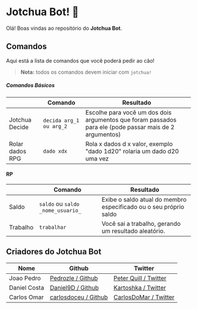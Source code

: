 # Jotchua Bot! 🐶

Olá! Boas vindas ao repositório do **Jotchua Bot**. 



## Comandos
Aqui está a lista de comandos que você poderá pedir ao cão!

> **Nota:** todos os comandos devem iniciar com `jotchua!`

##### Comandos Básicos

|                |Comando                         |Resultado                         |
|----------------|-------------------------------|-----------------------------|
|Jotchua Decide  |`decida arg_1 ou arg_2`        |Escolhe para você um dos dois argumentos que foram passados para ele (pode passar mais de 2 argumentos)           |
|Rolar dados RPG | `dado xdx` | Rola x dados d x valor, exemplo "dado 1d20" rolaria um dado d20 uma vez |

#### RP

|                |Comando                         |Resultado                         |
|----------------|--------------------------------|-----------------------------     |
|Saldo  |`saldo` ou `saldo _nome_usuario_`   |Exibe o saldo atual do membro especificado ou o seu próprio saldo |
|Trabalho |`trabalhar` |Você sai a trabalho, gerando um resultado aleatório.  |

## Criadores do Jotchua Bot

|Nome   | Github |Twitter|
|----------|-------|-------|
|Joao Pedro|[Pedrozle / Github](https://avatars.githubusercontent.com/u/61695553?v=4 "Perfil do Github de Pedrozle") | [Peter Quill / Twitter](https://twitter.com/pedrozle) |
|Daniel Costa | [Daniel9D / Github](https://github.com/Daniel9D) |[Kartoshka / Twitter](https://twitter.com/202ELPHP)|
| Carlos Omar | [carlosdoceu / Github](https://github.com/carlosdoceu) | [CarlosDoMar / Twitter](https://twitter.com/CarlosO_DO_MAR) |
